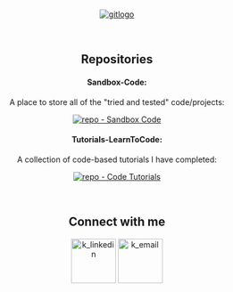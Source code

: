 <!-- PROJECT LOGO -->
<br />
<p  align="center">
<a href="https://github.com/Zero2164/Zero2164"><img src='https://i.postimg.cc/9ftSxC9h/gitlogo.png' border='0' alt='gitlogo'/></a>

</p>

<!-- BADGES -->

 

<br>

<div align="center">
<!-- Repos -->
 <h2>Repositories</h2>

#### Sandbox-Code:
  <p #Sandbox-Code>
    A place to store all of the "tried and tested" code/projects:
    <br>
  </p>
 
[![repo - Sandbox Code](https://img.shields.io/badge/repo-Sandbox_Code-green?style=for-the-badge&logo=textpattern&logoColor=white)](https://github.com/Zero2164/Sandbox-Code)
 
#### Tutorials-LearnToCode:
  <p #Tutorials-LearnToCode>
    A collection of code-based tutorials I have completed:
    <br>
  </p>
  
[![repo - Code Tutorials](https://img.shields.io/static/v1?label=repo&message=Code+Tutorials&color=orange&style=for-the-badge&logo=bookstack&logoColor=white)](https://github.com/Zero2164/Tutorials-LearnToCode)
  
<br>

<!-- CONTACT ME -->


 <h2>Connect with me</h2>
 
 
<a  href="https://www.linkedin.com/in/kyle-lamont-a72326152"><img width="80px" src='https://cdn-icons-png.flaticon.com/512/1383/1383262.png' alt='k_linkedin'/></a> [<img width="80px" src='https://cdn-icons-png.flaticon.com/512/3447/3447695.png' alt='k_email'/>](mailto:kylejlamont@hotmail.com)




</div>


<!-- Icon Images provided by: https://www.flaticon.com/ -->
